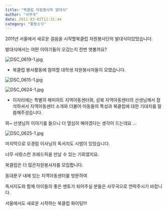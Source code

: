 ```yaml
---
title: "북클럽 자원봉사자 발대식"
author: "사무국"
date: 2011-03-02T12:31:44
category: "활동소식"
---
```


2011년 서울에서 새로운 걸음을 시작할북클럽 자원봉사단의 발대식이있었습니다.

발대식에서는 어떤 이야기들이 오갔는지 한번 엿볼까요?

![DSC_0619-1.jpg](/files/attach/images/2318/524/002/cb823b3fe46e965f5bb24917e2e3f324.)

* 북클럽 봉사활동에 참여할 대학생 자원봉사자들이 모였습니다.

![DSC_0615-1.jpg](/files/attach/images/2318/524/002/f331d174d6408e4264144374f2c43175.)

![DSC_0624-1.jpg](/files/attach/images/2318/524/002/4185cbce1d297dede28e5c3cab8ee2b0.)

* 이자리에는 특별히 해피아트 지역아동센터와, 성북 지역아동센터의 선생님께서 참석하셔서 지역아동센터 소개와 더불어 아동들의 특성과 북클럽에 대한 기대치를 말씀해주셨습니다.

와~ 선생님의 이야기를 들으니 더 열심히 해야겠다는 생각이 드는데요 ...

![DSC_0625-1.jpg](/files/attach/images/2318/524/002/75fe24d2bc815f66376eb90e6ca25ca2.)

마지막으로 오경림 이사님의 독서지도 시범이 있었습니다.

너무 사랑스런 프레드릭을 만날 수 있는 기회였지요.

북클럽은 더 많은자원봉사자를 모집합니다.

동대문구 내에 있는 지역아동센터를 방문하여

독서지도와 함께 아이들의 좋은 멘토가 되어주실 분들은 사무국으로 연락주시기 바랍니다.

서울에서도 새로운 시작하는 북클럽 화이팅!!!
